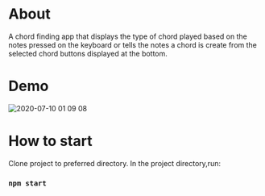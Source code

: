 # About

A chord finding app that displays the type of chord played based on the notes pressed on the keyboard or tells the notes a chord is create from the  selected chord buttons displayed at the bottom.

# Demo
![2020-07-10 01 09 08](https://user-images.githubusercontent.com/44413841/88328694-d3767b80-ccf6-11ea-9d21-ee3c975893b9.gif)


# How to start

Clone project to preferred directory. 
In the project directory,run:

### `npm start`

